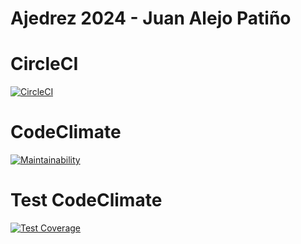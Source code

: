 # Ajedrez 2024 - Juan Alejo Patiño

# CircleCI

[![CircleCI](https://dl.circleci.com/status-badge/img/gh/um-computacion-tm/ajedrez-2024-JuanAlejoP/tree/main.svg?style=svg)](https://dl.circleci.com/status-badge/redirect/gh/um-computacion-tm/ajedrez-2024-JuanAlejoP/tree/main)

# CodeClimate

[![Maintainability](https://api.codeclimate.com/v1/badges/f8ae0da98bee11903433/maintainability)](https://codeclimate.com/github/um-computacion-tm/ajedrez-2024-JuanAlejoP/maintainability)

# Test CodeClimate

[![Test Coverage](https://api.codeclimate.com/v1/badges/f8ae0da98bee11903433/test_coverage)](https://codeclimate.com/github/um-computacion-tm/ajedrez-2024-JuanAlejoP/test_coverage)